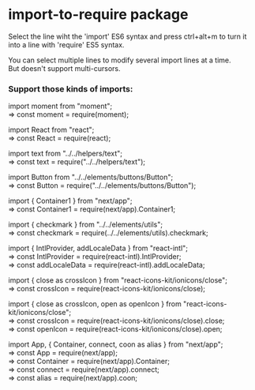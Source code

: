 # import-to-require package

Select the line wiht the 'import' ES6 syntax and press ctrl+alt+m to turn it into a line with 'require' ES5 syntax.

You can select multiple lines to modify several import lines at a time.<br />
But doesn't support multi-cursors.

### Support those kinds of imports:

import moment from "moment";<br />
=> const moment = require(moment);<br />

import React from "react";<br />
=> const React = require(react);<br />

import text from "../../helpers/text";<br />
=> const text = require("../../helpers/text");<br />

import Button from "../../elements/buttons/Button";<br />
=> const Button = require("../../elements/buttons/Button");<br />

import { Container1 } from "next/app";<br />
=> const Container1 = require(next/app).Container1;<br />

import { checkmark } from "../../elements/utils";<br />
=> const checkmark = require(../../elements/utils).checkmark;<br />

import { IntlProvider, addLocaleData } from "react-intl";<br />
=> const IntlProvider = require(react-intl).IntlProvider;<br />
=> const addLocaleData = require(react-intl).addLocaleData;<br />

import { close as crossIcon } from "react-icons-kit/ionicons/close";<br />
=> const crossIcon = require(react-icons-kit/ionicons/close);<br />

import { close as crossIcon, open as openIcon } from "react-icons-kit/ionicons/close";<br />
=> const crossIcon = require(react-icons-kit/ionicons/close).close;<br />
=> const openIcon = require(react-icons-kit/ionicons/close).open;<br />

import App, { Container, connect, coon as alias } from "next/app";<br />
=> const App = require(next/app);<br />
=> const Container = require(next/app).Container;<br />
=> const connect = require(next/app).connect;<br />
=> const alias = require(next/app).coon;<br />
